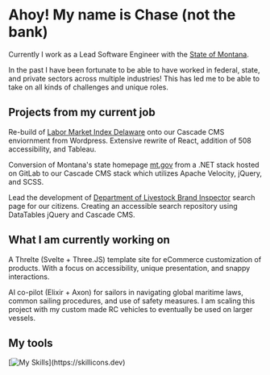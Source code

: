 # Ahoy! My name is Chase (not the bank)

Currently I work as a Lead Software Engineer with the <a href="https://mt.gov/">State of Montana</a>. 

In the past I have been fortunate to be able to have worked in federal, state, and private sectors across multiple industries! This has led me to be able to take on all kinds of challenges and unique roles.


## Projects from my current job

Re-build of <a href="https://lmi.delaware.gov/">Labor Market Index Delaware</a> onto our Cascade CMS enviornment from Wordpress. Extensive rewrite of React, addition of 508 accessibility, and Tableau.

Conversion of Montana's state homepage <a href="https://mt.gov/">mt.gov</a> from a .NET stack hosted on GitLab to our Cascade CMS stack which utilizes Apache Velocity, jQuery, and SCSS.

Lead the development of <a href="https://liv.mt.gov/Brands-Enforcement/Find-a-brand-inspector">Department of Livestock Brand Inspector</a> search page for our citizens. Creating an accessible search repository using DataTables jQuery and Cascade CMS.


## What I am currently working on

A Threlte (Svelte + Three.JS) template site for eCommerce customization of products. With a focus on accessibility, unique presentation, and snappy interactions.

AI co-pilot (Elixir + Axon) for sailors in navigating global maritime laws, common sailing procedures, and use of safety measures. I am scaling this project with my custom made RC vehicles to eventually be used on larger vessels.  


## My tools

[![My Skills](https://skillicons.dev/icons?i=js,ts,jquery,html,css,svelte,react,elixir,solidity,kubernetes,docker,postgres,blender,)](https://skillicons.dev)
<!--
**Mox-Erit/Mox-Erit** is a ✨ _special_ ✨ repository because its `README.md` (this file) appears on your GitHub profile.

Here are some ideas to get you started:

- 🔭 I’m currently working on ...
- 🌱 I’m currently learning ...
- 👯 I’m looking to collaborate on ...
- 🤔 I’m looking for help with ...
- 💬 Ask me about ...
- 📫 How to reach me: ...
- 😄 Pronouns: ...
- ⚡ Fun fact: ...
-->
